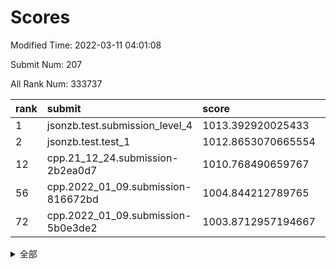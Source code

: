 # Scores

Modified Time: 2022-03-11 04:01:08

Submit Num: 207

All Rank Num: 333737

| rank |               submit               |       score        |       sigma        | pk_num |
| :--- | :--------------------------------- | :----------------- | :----------------- | :----- |
| 1    | jsonzb.test.submission_level_4     | 1013.392920025433  | 0.7802311460652199 | 6448   |
| 2    | jsonzb.test.test_1                 | 1012.8653070665554 | 0.8172351437168598 | 6448   |
| 12   | cpp.21_12_24.submission-2b2ea0d7   | 1010.768490659767  | 0.8047765043248493 | 6448   |
| 56   | cpp.2022_01_09.submission-816672bd | 1004.844212789765  | 0.7196341483658805 | 6446   |
| 72   | cpp.2022_01_09.submission-5b0e3de2 | 1003.8712957194667 | 0.7076919010219863 | 6449   |


<details>
<summary>全部</summary>

| rank |                 submit                 |       score        |       sigma        | pk_num |
| :--- | :------------------------------------- | :----------------- | :----------------- | :----- |
| 1    | jsonzb.test.submission_level_4         | 1013.392920025433  | 0.7802311460652199 | 6448   |
| 2    | jsonzb.test.test_1                     | 1012.8653070665554 | 0.8172351437168598 | 6448   |
| 3    | gobigger.level_3.submission_level_3_45 | 1011.876765569352  | 0.7889426891675747 | 6450   |
| 4    | gobigger.level_3.submission_level_3_23 | 1011.2264718875789 | 0.77431707863294   | 6449   |
| 5    | gobigger.level_3.submission_level_3_44 | 1010.9849419125686 | 0.7667664871855067 | 6453   |
| 6    | gobigger.level_3.submission_level_3_30 | 1010.8961268421538 | 0.7506839854223333 | 6450   |
| 7    | gobigger.level_3.submission_level_3_41 | 1010.8878967830972 | 0.7585473750823574 | 6449   |
| 8    | gobigger.level_3.submission_level_3_43 | 1010.86548753062   | 0.7647110866924959 | 6452   |
| 9    | gobigger.level_3.submission_level_3_11 | 1010.8399167288615 | 0.7608579484990048 | 6451   |
| 10   | gobigger.level_3.submission_level_3_5  | 1010.7871593416468 | 0.7625844716879173 | 6447   |
| 11   | gobigger.level_3.submission_level_3_39 | 1010.7856055308073 | 0.7985785992309103 | 6451   |
| 12   | cpp.21_12_24.submission-2b2ea0d7       | 1010.768490659767  | 0.8047765043248493 | 6448   |
| 13   | gobigger.level_3.submission_level_3_14 | 1010.7343549145452 | 0.7623752863956913 | 6449   |
| 14   | gobigger.level_3.submission_level_3_42 | 1010.7205918109978 | 0.7650864781845867 | 6449   |
| 15   | gobigger.level_3.submission_level_3_13 | 1010.6175229466182 | 0.7532977179265915 | 6449   |
| 16   | gobigger.level_3.submission_level_3_49 | 1010.3909794620058 | 0.7593027807344462 | 6447   |
| 17   | gobigger.level_3.submission_level_3_33 | 1010.3691805094104 | 0.7535325168935842 | 6450   |
| 18   | gobigger.level_3.submission_level_3_19 | 1010.3531324536642 | 0.7681589207808182 | 6450   |
| 19   | gobigger.level_3.submission_level_3_6  | 1010.3455951903768 | 0.7627716638169434 | 6449   |
| 20   | gobigger.level_3.submission_level_3_28 | 1010.3177435390304 | 0.746697231080093  | 6446   |
| 21   | gobigger.level_3.submission_level_3_36 | 1010.2945468924926 | 0.7647323009107666 | 6453   |
| 22   | gobigger.level_3.submission_level_3_29 | 1010.2518704145821 | 0.7573223159991184 | 6450   |
| 23   | gobigger.level_3.submission_level_3_22 | 1010.2201209247239 | 0.7528170294502328 | 6446   |
| 24   | gobigger.level_3.submission_level_3_24 | 1010.2123917686542 | 0.7650859121756084 | 6445   |
| 25   | gobigger.level_3.submission_level_3_46 | 1010.2091837091177 | 0.7566252385836716 | 6453   |
| 26   | gobigger.level_3.submission_level_3_48 | 1010.2073698858056 | 0.7720090585933873 | 6444   |
| 27   | gobigger.level_3.submission_level_3_25 | 1010.2002276195034 | 0.7790766131989709 | 6442   |
| 28   | gobigger.level_3.submission_level_3_1  | 1010.0372568738375 | 0.7601876969760955 | 6449   |
| 29   | gobigger.level_3.submission_level_3_7  | 1010.0325776947155 | 0.7455081337097502 | 6448   |
| 30   | gobigger.level_3.submission_level_3_27 | 1010.0136518029179 | 0.7711199378324824 | 6452   |
| 31   | gobigger.level_3.submission_level_3_17 | 1009.9595982145074 | 0.7724305797108654 | 6445   |
| 32   | gobigger.level_3.submission_level_3_37 | 1009.9496570166679 | 0.7712851712846605 | 6450   |
| 33   | gobigger.level_3.submission_level_3_35 | 1009.9333450246315 | 0.7396661826728874 | 6441   |
| 34   | gobigger.level_3.submission_level_3_12 | 1009.9188976443731 | 0.7440969607755291 | 6445   |
| 35   | gobigger.level_3.submission_level_3_18 | 1009.8391845032704 | 0.7594556948233663 | 6447   |
| 36   | gobigger.level_3.submission_level_3_0  | 1009.836338154906  | 0.7587659718130095 | 6449   |
| 37   | gobigger.level_3.submission_level_3_38 | 1009.8332245047499 | 0.7391581641327554 | 6456   |
| 38   | gobigger.level_3.submission_level_3_20 | 1009.8058308741618 | 0.7612667908664499 | 6453   |
| 39   | gobigger.level_3.submission_level_3_4  | 1009.7855613513377 | 0.7578039534960384 | 6447   |
| 40   | gobigger.level_3.submission_level_3_16 | 1009.7726131519387 | 0.7459426029445291 | 6447   |
| 41   | gobigger.level_3.submission_level_3_40 | 1009.7490230470662 | 0.7404805349910897 | 6445   |
| 42   | gobigger.level_3.submission_level_3_10 | 1009.640810631891  | 0.7498827617823878 | 6454   |
| 43   | gobigger.level_3.submission_level_3_3  | 1009.6121275083161 | 0.7416347315156268 | 6452   |
| 44   | gobigger.level_3.submission_level_3_8  | 1009.5595212570229 | 0.74529525522254   | 6449   |
| 45   | gobigger.level_3.submission_level_3_21 | 1009.355130385379  | 0.7628967683763442 | 6446   |
| 46   | gobigger.level_3.submission_level_3_34 | 1009.2156411274174 | 0.7546924372097477 | 6449   |
| 47   | gobigger.level_3.submission_level_3_9  | 1009.1002572696926 | 0.7454897294142478 | 6451   |
| 48   | gobigger.level_3.submission_level_3_26 | 1009.069153630568  | 0.7481384819010987 | 6446   |
| 49   | gobigger.level_3.submission_level_3_32 | 1008.9653664752584 | 0.7439886791326934 | 6451   |
| 50   | gobigger.level_3.submission_level_3_47 | 1008.7837798362947 | 0.736609097837655  | 6455   |
| 51   | gobigger.level_3.submission_level_3_2  | 1008.741154056669  | 0.7342250693902781 | 6447   |
| 52   | gobigger.level_3.submission_level_3_31 | 1008.6849052088969 | 0.7414524901876961 | 6450   |
| 53   | gobigger.level_3.submission_level_3_15 | 1007.5998804514956 | 0.7313870517948087 | 6452   |
| 54   | gobigger.level_1.submission_level_1_11 | 1005.3426986083564 | 0.7262271011933129 | 6446   |
| 55   | gobigger.level_1.submission_level_1_34 | 1005.2877437152941 | 0.715821576789252  | 6449   |
| 56   | cpp.2022_01_09.submission-816672bd     | 1004.844212789765  | 0.7196341483658805 | 6446   |
| 57   | gobigger.level_1.submission_level_1_32 | 1004.7111481296876 | 0.7240333780955649 | 6447   |
| 58   | gobigger.level_1.submission_level_1_29 | 1004.6445547162921 | 0.7281219995896305 | 6452   |
| 59   | gobigger.level_1.submission_level_1_15 | 1004.5237656614622 | 0.7259965578874972 | 6451   |
| 60   | gobigger.level_1.submission_level_1_26 | 1004.4667882539821 | 0.7144060730246973 | 6449   |
| 61   | gobigger.level_1.submission_level_1_42 | 1004.4198816466923 | 0.7200234685423499 | 6450   |
| 62   | gobigger.level_1.submission_level_1_19 | 1004.4071581425868 | 0.7243998189698542 | 6454   |
| 63   | gobigger.level_1.submission_level_1_2  | 1004.386700391808  | 0.7262495431731235 | 6448   |
| 64   | gobigger.level_1.submission_level_1_35 | 1004.3797576737804 | 0.7405551073501042 | 6452   |
| 65   | gobigger.level_1.submission_level_1_46 | 1004.3130166028665 | 0.7138571934148061 | 6449   |
| 66   | gobigger.level_1.submission_level_1_1  | 1004.297393042176  | 0.7151882431666295 | 6450   |
| 67   | gobigger.level_1.submission_level_1_44 | 1004.2211323555364 | 0.7196555429316075 | 6451   |
| 68   | gobigger.level_1.submission_level_1_21 | 1003.9812548852386 | 0.7094266440618713 | 6448   |
| 69   | gobigger.level_1.submission_level_1_45 | 1003.9023608901377 | 0.7264033304538022 | 6446   |
| 70   | gobigger.level_1.submission_level_1_17 | 1003.8983733929717 | 0.7292085368473884 | 6450   |
| 71   | gobigger.level_1.submission_level_1_7  | 1003.8942831921598 | 0.719209725519477  | 6452   |
| 72   | cpp.2022_01_09.submission-5b0e3de2     | 1003.8712957194667 | 0.7076919010219863 | 6449   |
| 73   | gobigger.level_1.submission_level_1_9  | 1003.7130662353353 | 0.7148096164354951 | 6447   |
| 74   | gobigger.level_1.submission_level_1_13 | 1003.6131559920528 | 0.7129125512305252 | 6449   |
| 75   | gobigger.level_1.submission_level_1_30 | 1003.5164433528764 | 0.720049626344954  | 6451   |
| 76   | gobigger.level_1.submission_level_1_3  | 1003.5022070057279 | 0.7188986691344292 | 6445   |
| 77   | gobigger.level_1.submission_level_1_37 | 1003.3816206321783 | 0.7239943079987557 | 6446   |
| 78   | gobigger.level_1.submission_level_1_40 | 1003.3628403572255 | 0.7193010229744293 | 6450   |
| 79   | gobigger.level_1.submission_level_1_16 | 1003.359556191935  | 0.720310913220444  | 6446   |
| 80   | gobigger.level_1.submission_level_1_22 | 1003.3563015260476 | 0.734327525779221  | 6449   |
| 81   | gobigger.level_1.submission_level_1_48 | 1003.3141051667295 | 0.7222551574487285 | 6452   |
| 82   | gobigger.level_1.submission_level_1_8  | 1003.3028390316409 | 0.7217776622332128 | 6448   |
| 83   | gobigger.level_1.submission_level_1_6  | 1003.2862450281677 | 0.7218997360876568 | 6455   |
| 84   | gobigger.level_1.submission_level_1_12 | 1003.2298409119593 | 0.715882969810389  | 6451   |
| 85   | gobigger.level_1.submission_level_1_4  | 1003.186426856186  | 0.7157626627112199 | 6456   |
| 86   | gobigger.level_1.submission_level_1_33 | 1003.1219014938492 | 0.7166553105573666 | 6449   |
| 87   | gobigger.level_1.submission_level_1_31 | 1003.0775810980582 | 0.7133595852682045 | 6453   |
| 88   | gobigger.level_1.submission_level_1_10 | 1003.0304664773311 | 0.7176219984883813 | 6446   |
| 89   | gobigger.level_1.submission_level_1_49 | 1002.9527489615339 | 0.7096894367289268 | 6454   |
| 90   | gobigger.level_1.submission_level_1_27 | 1002.9310737873766 | 0.7196906498737796 | 6446   |
| 91   | gobigger.level_1.submission_level_1_43 | 1002.9276492995394 | 0.7133524701066938 | 6447   |
| 92   | gobigger.level_1.submission_level_1_38 | 1002.9147162557059 | 0.7176031623604955 | 6450   |
| 93   | gobigger.level_1.submission_level_1_23 | 1002.8821413203831 | 0.713598839334281  | 6445   |
| 94   | gobigger.level_1.submission_level_1_18 | 1002.8412911429068 | 0.7145791750220901 | 6451   |
| 95   | gobigger.level_1.submission_level_1_24 | 1002.7667290076081 | 0.72229783538911   | 6447   |
| 96   | gobigger.level_1.submission_level_1_14 | 1002.7516594223328 | 0.709995965430196  | 6451   |
| 97   | gobigger.level_1.submission_level_1_39 | 1002.7370686540089 | 0.7138085180406629 | 6453   |
| 98   | gobigger.level_1.submission_level_1_25 | 1002.7249020289304 | 0.7117059085195337 | 6449   |
| 99   | gobigger.level_1.submission_level_1_5  | 1002.5355117936441 | 0.7157684164863406 | 6447   |
| 100  | gobigger.level_1.submission_level_1_28 | 1002.4842399113703 | 0.7118447046075549 | 6450   |
| 101  | gobigger.level_1.submission_level_1_41 | 1002.2312823664541 | 0.7110654671212353 | 6441   |
| 102  | gobigger.level_1.submission_level_1_36 | 1002.2021215994409 | 0.7242938934473543 | 6447   |
| 103  | gobigger.level_1.submission_level_1_20 | 1002.1786296975848 | 0.7117611163141322 | 6446   |
| 104  | gobigger.level_1.submission_level_1_0  | 1001.9286990574343 | 0.7147452852994057 | 6451   |
| 105  | gobigger.level_1.submission_level_1_47 | 1001.8473346258423 | 0.7219967153951433 | 6448   |
| 106  | gobigger.random.submission_random_11   | 997.4820648384882  | 0.7190412079807227 | 6448   |
| 107  | gobigger.random.submission_random_19   | 997.4130032550503  | 0.7115003056522726 | 6452   |
| 108  | gobigger.random.submission_random_49   | 997.154605324642   | 0.70618611207184   | 6448   |
| 109  | gobigger.random.submission_random_29   | 997.0066240805368  | 0.6916593455681689 | 6451   |
| 110  | gobigger.random.submission_random_31   | 996.9235980507779  | 0.702243968306657  | 6445   |
| 111  | gobigger.random.submission_random_33   | 996.8498449182918  | 0.7219133470527972 | 6456   |
| 112  | gobigger.random.submission_random_46   | 996.7921443683318  | 0.7020841207020269 | 6445   |
| 113  | gobigger.random.submission_random_41   | 996.7708801287047  | 0.7045688851125532 | 6448   |
| 114  | gobigger.random.submission_random_30   | 996.7213042565417  | 0.7171442360975705 | 6454   |
| 115  | gobigger.random.submission_random_23   | 996.6729421740429  | 0.7232640480745962 | 6448   |
| 116  | gobigger.random.submission_random_22   | 996.6261404305998  | 0.7096672036466312 | 6448   |
| 117  | gobigger.random.submission_random_24   | 996.5767701694654  | 0.7163650641178323 | 6451   |
| 118  | gobigger.random.submission_random_34   | 996.528436730194   | 0.7001310040597448 | 6451   |
| 119  | gobigger.random.submission_random_2    | 996.4589906224329  | 0.7148934460173378 | 6449   |
| 120  | gobigger.random.submission_random_42   | 996.4438657383067  | 0.7156554919483641 | 6451   |
| 121  | gobigger.random.submission_random_14   | 996.4046019150164  | 0.7024970065255552 | 6449   |
| 122  | gobigger.random.submission_random_5    | 996.3350007792153  | 0.7098589204122334 | 6443   |
| 123  | gobigger.random.submission_random_40   | 996.2372259475978  | 0.7122562865978344 | 6448   |
| 124  | gobigger.random.submission_random_26   | 996.2137315874586  | 0.7163624037666133 | 6448   |
| 125  | gobigger.random.submission_random_15   | 996.2083844175769  | 0.6997478994205093 | 6451   |
| 126  | gobigger.random.submission_random_48   | 996.1868956874742  | 0.7082343499409389 | 6452   |
| 127  | gobigger.random.submission_random_45   | 996.1603951988104  | 0.717567227655838  | 6447   |
| 128  | gobigger.random.submission_random_35   | 996.0616891990642  | 0.7168403276624337 | 6451   |
| 129  | gobigger.random.submission_random_6    | 996.0436496744569  | 0.7228085555976622 | 6452   |
| 130  | gobigger.random.submission_random_20   | 996.029591900478   | 0.7092337188270802 | 6453   |
| 131  | gobigger.random.submission_random_38   | 995.9634734575283  | 0.724118988534926  | 6454   |
| 132  | gobigger.random.submission_random_3    | 995.9592305722881  | 0.7034158646362747 | 6452   |
| 133  | gobigger.random.submission_random_13   | 995.947020675439   | 0.7084773026210638 | 6443   |
| 134  | gobigger.random.submission_random_8    | 995.9416501358065  | 0.6978158768490151 | 6448   |
| 135  | gobigger.random.submission_random_43   | 995.9375312626471  | 0.7049836663626143 | 6453   |
| 136  | gobigger.random.submission_random_16   | 995.917647200621   | 0.7141084379461266 | 6450   |
| 137  | gobigger.random.submission_random_47   | 995.9122780166052  | 0.7115349782387296 | 6450   |
| 138  | gobigger.random.submission_random_12   | 995.8307023717066  | 0.7113888878555743 | 6449   |
| 139  | gobigger.random.submission_random_9    | 995.8009422547591  | 0.7117890471921483 | 6450   |
| 140  | gobigger.random.submission_random_25   | 995.7932496059282  | 0.722315312302303  | 6449   |
| 141  | gobigger.random.submission_random_27   | 995.7847768745329  | 0.7330106863835636 | 6448   |
| 142  | gobigger.random.submission_random_36   | 995.7034818322045  | 0.7298010309610041 | 6455   |
| 143  | gobigger.random.submission_random_0    | 995.6792654739875  | 0.7131269962255657 | 6449   |
| 144  | gobigger.random.submission_random_21   | 995.642171631914   | 0.728182668134931  | 6450   |
| 145  | gobigger.random.submission_random_39   | 995.5881832326562  | 0.7269455870984742 | 6443   |
| 146  | gobigger.random.submission_random_4    | 995.5742826779078  | 0.7085809040628333 | 6451   |
| 147  | gobigger.random.submission_random_37   | 995.4307519559128  | 0.7204404539142761 | 6447   |
| 148  | gobigger.random.submission_random_10   | 995.4221794861347  | 0.724727951967355  | 6448   |
| 149  | gobigger.random.submission_random_28   | 995.167747545868   | 0.7132213632058202 | 6450   |
| 150  | gobigger.random.submission_random_1    | 995.1669823809698  | 0.7125195023324025 | 6451   |
| 151  | gobigger.random.submission_random_17   | 995.0507168488939  | 0.7223775096591745 | 6450   |
| 152  | gobigger.random.submission_random_44   | 995.0378741624579  | 0.7117433391505623 | 6452   |
| 153  | gobigger.random.submission_random_32   | 994.998157367058   | 0.7176741646377844 | 6447   |
| 154  | gobigger.random.submission_random_18   | 994.9205848305626  | 0.7105026825331524 | 6447   |
| 155  | gobigger.random.submission_random_7    | 994.8582364301636  | 0.7257356448719796 | 6449   |
| 156  | gobigger.level_2.submission_level_2_48 | 994.3771930641087  | 0.7464303304100193 | 6446   |
| 157  | gobigger.level_2.submission_level_2_36 | 993.1917778743541  | 0.7491683841983899 | 6450   |
| 158  | gobigger.level_2.submission_level_2_9  | 992.9778300740159  | 0.7413915185623501 | 6450   |
| 159  | gobigger.level_2.submission_level_2_38 | 992.931709002093   | 0.7517042549220198 | 6446   |
| 160  | gobigger.level_2.submission_level_2_39 | 992.7910587935179  | 0.7466671474051896 | 6446   |
| 161  | gobigger.level_2.submission_level_2_8  | 992.7668484951407  | 0.7358609264375636 | 6452   |
| 162  | gobigger.level_2.submission_level_2_19 | 992.7568195396042  | 0.7391575961663371 | 6444   |
| 163  | gobigger.level_2.submission_level_2_28 | 992.6799680337531  | 0.7571923741450285 | 6446   |
| 164  | gobigger.level_2.submission_level_2_34 | 992.6143412725268  | 0.753015313055048  | 6454   |
| 165  | gobigger.level_2.submission_level_2_20 | 992.5782523351653  | 0.7415258687147671 | 6449   |
| 166  | gobigger.level_2.submission_level_2_33 | 992.5282927601895  | 0.7463015533741795 | 6449   |
| 167  | gobigger.level_2.submission_level_2_18 | 992.4292221227823  | 0.7354067980397402 | 6453   |
| 168  | gobigger.level_2.submission_level_2_5  | 992.4250663114485  | 0.756632401500784  | 6447   |
| 169  | gobigger.level_2.submission_level_2_30 | 992.3474794383862  | 0.7488384427950625 | 6441   |
| 170  | gobigger.level_2.submission_level_2_47 | 992.1896543901942  | 0.7358489886476391 | 6451   |
| 171  | gobigger.level_2.submission_level_2_23 | 992.1737165940478  | 0.7613738973432338 | 6447   |
| 172  | gobigger.level_2.submission_level_2_21 | 992.1322431867827  | 0.7592656073647753 | 6451   |
| 173  | gobigger.level_2.submission_level_2_11 | 992.1099026209133  | 0.7519677933706829 | 6446   |
| 174  | gobigger.level_2.submission_level_2_49 | 992.0868912939018  | 0.749239548637578  | 6449   |
| 175  | gobigger.level_2.submission_level_2_45 | 992.0840465149827  | 0.7590952447681062 | 6452   |
| 176  | gobigger.level_2.submission_level_2_6  | 992.0700741180523  | 0.7516126855418085 | 6449   |
| 177  | gobigger.level_2.submission_level_2_15 | 992.0557799965709  | 0.7421925561380721 | 6447   |
| 178  | gobigger.level_2.submission_level_2_25 | 992.0517179600164  | 0.7451461721565985 | 6444   |
| 179  | gobigger.level_2.submission_level_2_1  | 991.8885003803249  | 0.745736114769771  | 6444   |
| 180  | gobigger.level_2.submission_level_2_14 | 991.8785856411872  | 0.7385198672059002 | 6452   |
| 181  | gobigger.level_2.submission_level_2_31 | 991.7661720599654  | 0.7496350033209361 | 6450   |
| 182  | gobigger.level_2.submission_level_2_41 | 991.7492941115671  | 0.7525596888694593 | 6446   |
| 183  | gobigger.level_2.submission_level_2_12 | 991.6959485707912  | 0.7405409608287495 | 6446   |
| 184  | gobigger.level_2.submission_level_2_42 | 991.6825317651081  | 0.74054848445759   | 6451   |
| 185  | gobigger.level_2.submission_level_2_17 | 991.6705228670002  | 0.7658662223619009 | 6449   |
| 186  | gobigger.level_2.submission_level_2_10 | 991.646509376867   | 0.7570266632072441 | 6452   |
| 187  | gobigger.level_2.submission_level_2_7  | 991.6430019329134  | 0.7559521442538513 | 6449   |
| 188  | gobigger.level_2.submission_level_2_3  | 991.6396489852624  | 0.7468895295386677 | 6447   |
| 189  | gobigger.level_2.submission_level_2_16 | 991.5279763912105  | 0.7499172534562458 | 6444   |
| 190  | gobigger.level_2.submission_level_2_44 | 991.4662845043454  | 0.7525742567153267 | 6445   |
| 191  | gobigger.level_2.submission_level_2_0  | 991.4628494746077  | 0.7725250862434508 | 6445   |
| 192  | gobigger.level_2.submission_level_2_4  | 991.4059544236998  | 0.75329154451153   | 6454   |
| 193  | gobigger.level_2.submission_level_2_35 | 991.3914457569933  | 0.7609683850584574 | 6451   |
| 194  | gobigger.level_2.submission_level_2_43 | 991.3899914510799  | 0.750320100097232  | 6447   |
| 195  | gobigger.level_2.submission_level_2_22 | 991.3677728034937  | 0.7548247521332722 | 6452   |
| 196  | gobigger.level_2.submission_level_2_13 | 991.3301060401761  | 0.76390596345616   | 6451   |
| 197  | gobigger.level_2.submission_level_2_27 | 991.2601837935459  | 0.7667775203559755 | 6449   |
| 198  | gobigger.level_2.submission_level_2_32 | 991.0554626025717  | 0.7732978085474287 | 6451   |
| 199  | gobigger.level_2.submission_level_2_2  | 991.0256207879089  | 0.7545012501458074 | 6451   |
| 200  | gobigger.level_2.submission_level_2_40 | 991.0020859459975  | 0.7534951917709766 | 6449   |
| 201  | gobigger.level_2.submission_level_2_46 | 990.4821994156039  | 0.7511533883346982 | 6449   |
| 202  | gobigger.level_2.submission_level_2_29 | 990.4666437005327  | 0.7622110763250459 | 6452   |
| 203  | gobigger.level_2.submission_level_2_26 | 990.4572998520675  | 0.759747716013671  | 6448   |
| 204  | gobigger.level_2.submission_level_2_24 | 990.3901011291114  | 0.7507730109191318 | 6451   |
| 205  | gobigger.level_2.submission_level_2_37 | 990.1364648512322  | 0.7570624403012219 | 6450   |
| 206  | gobigger.none.submission_none_0        | 976.9130694492842  | 1.3340594818696947 | 6449   |
| 207  | gobigger.none.submission_none_1        | 975.9753505855643  | 1.4099262970107602 | 6445   |

</details>